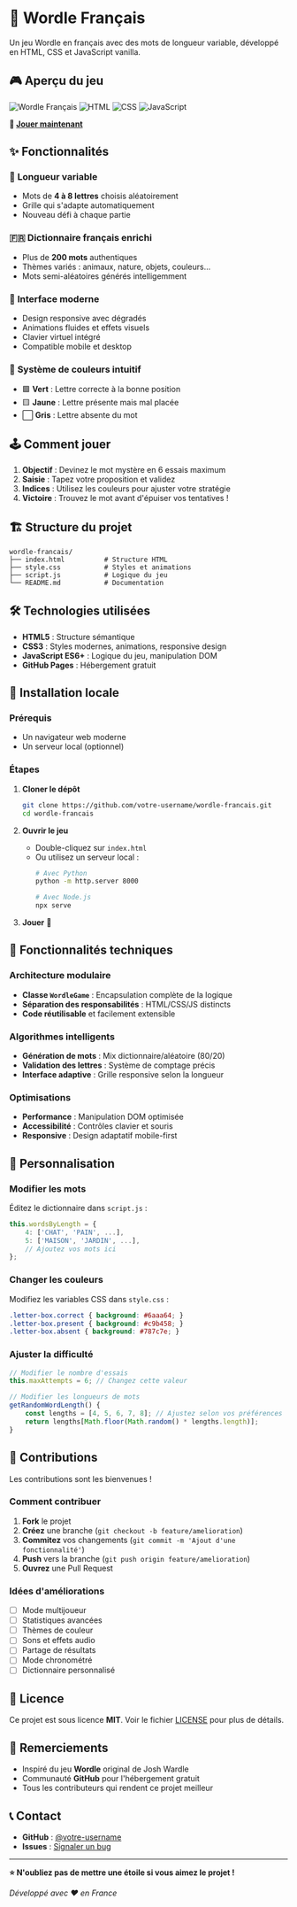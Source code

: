 # 🎯 Wordle Français

Un jeu Wordle en français avec des mots de longueur variable, développé en HTML, CSS et JavaScript vanilla.

## 🎮 Aperçu du jeu

![Wordle Français](https://img.shields.io/badge/Game-Wordle%20Français-blue?style=for-the-badge)
![HTML](https://img.shields.io/badge/HTML5-E34F26?style=for-the-badge&logo=html5&logoColor=white)
![CSS](https://img.shields.io/badge/CSS3-1572B6?style=for-the-badge&logo=css3&logoColor=white)
![JavaScript](https://img.shields.io/badge/JavaScript-F7DF1E?style=for-the-badge&logo=javascript&logoColor=black)

**🚀 [Jouer maintenant](https://timso-dev.github.io/wordle-francais/)**

## ✨ Fonctionnalités

### 🎲 **Longueur variable**
- Mots de **4 à 8 lettres** choisis aléatoirement
- Grille qui s'adapte automatiquement
- Nouveau défi à chaque partie

### 🇫🇷 **Dictionnaire français enrichi**
- Plus de **200 mots** authentiques
- Thèmes variés : animaux, nature, objets, couleurs...
- Mots semi-aléatoires générés intelligemment

### 🎨 **Interface moderne**
- Design responsive avec dégradés
- Animations fluides et effets visuels
- Clavier virtuel intégré
- Compatible mobile et desktop

### 🎯 **Système de couleurs intuitif**
- 🟩 **Vert** : Lettre correcte à la bonne position
- 🟨 **Jaune** : Lettre présente mais mal placée  
- ⬜ **Gris** : Lettre absente du mot

## 🕹️ Comment jouer

1. **Objectif** : Devinez le mot mystère en 6 essais maximum
2. **Saisie** : Tapez votre proposition et validez
3. **Indices** : Utilisez les couleurs pour ajuster votre stratégie
4. **Victoire** : Trouvez le mot avant d'épuiser vos tentatives !

## 🏗️ Structure du projet

```
wordle-francais/
├── index.html          # Structure HTML
├── style.css           # Styles et animations
├── script.js           # Logique du jeu
└── README.md           # Documentation
```

## 🛠️ Technologies utilisées

- **HTML5** : Structure sémantique
- **CSS3** : Styles modernes, animations, responsive design
- **JavaScript ES6+** : Logique du jeu, manipulation DOM
- **GitHub Pages** : Hébergement gratuit

## 🚀 Installation locale

### Prérequis
- Un navigateur web moderne
- Un serveur local (optionnel)

### Étapes
1. **Cloner le dépôt**
   ```bash
   git clone https://github.com/votre-username/wordle-francais.git
   cd wordle-francais
   ```

2. **Ouvrir le jeu**
   - Double-cliquez sur `index.html`
   - Ou utilisez un serveur local :
     ```bash
     # Avec Python
     python -m http.server 8000
     
     # Avec Node.js
     npx serve
     ```

3. **Jouer** 🎉

## 🎯 Fonctionnalités techniques

### Architecture modulaire
- **Classe `WordleGame`** : Encapsulation complète de la logique
- **Séparation des responsabilités** : HTML/CSS/JS distincts
- **Code réutilisable** et facilement extensible

### Algorithmes intelligents
- **Génération de mots** : Mix dictionnaire/aléatoire (80/20)
- **Validation des lettres** : Système de comptage précis
- **Interface adaptive** : Grille responsive selon la longueur

### Optimisations
- **Performance** : Manipulation DOM optimisée
- **Accessibilité** : Contrôles clavier et souris
- **Responsive** : Design adaptatif mobile-first

## 🎨 Personnalisation

### Modifier les mots
Éditez le dictionnaire dans `script.js` :
```javascript
this.wordsByLength = {
    4: ['CHAT', 'PAIN', ...],
    5: ['MAISON', 'JARDIN', ...],
    // Ajoutez vos mots ici
};
```

### Changer les couleurs
Modifiez les variables CSS dans `style.css` :
```css
.letter-box.correct { background: #6aaa64; }
.letter-box.present { background: #c9b458; }
.letter-box.absent { background: #787c7e; }
```

### Ajuster la difficulté
```javascript
// Modifier le nombre d'essais
this.maxAttempts = 6; // Changez cette valeur

// Modifier les longueurs de mots
getRandomWordLength() {
    const lengths = [4, 5, 6, 7, 8]; // Ajustez selon vos préférences
    return lengths[Math.floor(Math.random() * lengths.length)];
}
```

## 🤝 Contributions

Les contributions sont les bienvenues ! 

### Comment contribuer
1. **Fork** le projet
2. **Créez** une branche (`git checkout -b feature/amelioration`)
3. **Commitez** vos changements (`git commit -m 'Ajout d'une fonctionnalité'`)
4. **Push** vers la branche (`git push origin feature/amelioration`)
5. **Ouvrez** une Pull Request

### Idées d'améliorations
- [ ] Mode multijoueur
- [ ] Statistiques avancées
- [ ] Thèmes de couleur
- [ ] Sons et effets audio
- [ ] Partage de résultats
- [ ] Mode chronométré
- [ ] Dictionnaire personnalisé

## 📝 Licence

Ce projet est sous licence **MIT**. Voir le fichier [LICENSE](LICENSE) pour plus de détails.

## 🙏 Remerciements

- Inspiré du jeu **Wordle** original de Josh Wardle
- Communauté **GitHub** pour l'hébergement gratuit
- Tous les contributeurs qui rendent ce projet meilleur

## 📞 Contact

- **GitHub** : [@votre-username](https://github.com/timso-dev)
- **Issues** : [Signaler un bug](https://github.com/timso-dev/wordle-francais/issues)

---

**⭐ N'oubliez pas de mettre une étoile si vous aimez le projet !**

*Développé avec ❤️ en France*
